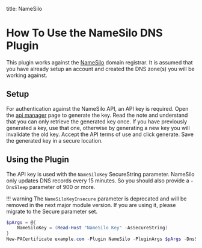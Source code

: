 title: NameSilo

# How To Use the NameSilo DNS Plugin

This plugin works against the [NameSilo](https://www.namesilo.com) domain registrar. It is assumed that you have already setup an account and created the DNS zone(s) you will be working against.

## Setup

For authentication against the NameSilo API, an API key is required. Open the [api manager](https://www.namesilo.com/account/api-manager) page to generate the key. Read the note and understand that you can only retrieve the generated key once. If you have previously generated a key, use that one, otherwise by generating a new key you will invalidate the old key. Accept the API terms of use and click generate. Save the generated key in a secure location.

## Using the Plugin

The API key is used with the `NameSiloKey` SecureString parameter. NameSilo only updates DNS records every 15 minutes. So you should also provide a `-DnsSleep` parameter of 900 or more.

!!! warning
    The `NameSiloKeyInsecure` parameter is deprecated and will be removed in the next major module version. If you are using it, please migrate to the Secure parameter set.

```powershell
$pArgs = @{
    NameSiloKey = (Read-Host "NameSilo Key" -AsSecureString)
}
New-PACertificate example.com -Plugin NameSilo -PluginArgs $pArgs -DnsSleep 900
```
